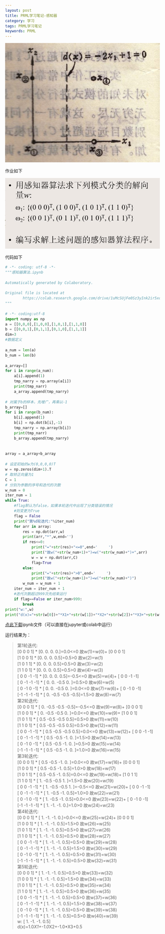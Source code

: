 ```yaml
---
layout: post
title: PRML学习笔记-感知器
category: 学习
tags: PRML学习笔记
keywords: PRML
---
```


![图1](/assets/img/study/感知器_1.jpg)

作业如下

![图2](/assets/img/study/感知器_homework_1.jpg)

代码如下
```python
# -*- coding: utf-8 -*-
"""感知器算法.ipynb

Automatically generated by Colaboratory.

Original file is located at
        https://colab.research.google.com/drive/1uMcSUjFe0Sz3yInk2ir5xoBnFwmlsIpp
"""

# -*- coding:utf-8
import numpy as np
a = [[0,0,0],[1,0,0],[1,0,1],[1,1,0]]
b = [[0,0,1],[0,1,1],[0,1,0],[1,1,1]]
dim=3
#数据定义

a_num = len(a)
b_num = len(b)

a_array=[]
for i in range(a_num):
    a[i].append(1)
    tmp_narry = np.array(a[i])
    print(tmp_narr)
    a_array.append(tmp_narry)

# 对属于b的样本，先增广，再乘以-1
b_array=[]
for i in range(b_num):
    b[i].append(1)
    b[i] = np.dot(b[i],-1)
    tmp_narry = np.array(b[i])
    print(tmp_narr)
    b_array.append(tmp_narry)


array = a_array+b_array

# 设定初始的w为(0,0,0,0)T
w = np.zeros(dim+1).T
# 取矫正向量为1
C = 1
# 分别为参数的序号和迭代的次数
w_num = 0
iter_num = 1
while True:
    #flag默认为false，如果本轮迭代中出现了分类错误的情况
	#则变更为True
    flag = False
    print("第%d轮迭代:"%iter_num)
    for arr in array:
        res = np.dot(arr,w)
        print(arr,"*",w,end='')
        if res<=0:
            print("="+str(res)+"<=0",end='     ')
            print("故w("+str(w_num+1)+")=w("+str(w_num)+")+",arr)
            w = w + np.dot(arr,C)
            flag=True
        else:
            print("="+str(res)+">0",end='     ')
            print("故w("+str(w_num+1)+")=w("+str(w_num)+")")
        w_num = w_num + 1
    iter_num = iter_num + 1
    #迭代次数超过999次先结束运行
    if flag==False or iter_num>999:
        break
print("w:",w)
print("d(x)="+str(w[0])+"*X1+"+str(w[1])+"*X2+"+str(w[2])+"*X3+"+str(w[3]))

```
[点此下载](/assets/code/感知器算法.ipynb)ipynb文件（可以直接在jupyter或colab中运行）

运行结果为：
>第1轮迭代:  
[0 0 0 1] * [0. 0. 0. 0.]=0.0<=0   故w(1)=w(0)+ [0 0 0 1]  
[1 0 0 1] * [0.  0.  0.  0.5]=0.5>0   故w(2)=w(1)  
[1 0 1 1] * [0.  0.  0.  0.5]=0.5>0   故w(3)=w(2)  
[1 1 0 1] * [0.  0.  0.  0.5]=0.5>0   故w(4)=w(3)  
[ 0  0 -1 -1] * [0.  0.  0.  0.5]=-0.5<=0   故w(5)=w(4)+ [ 0  0 -1 -1]  
[ 0 -1 -1 -1] * [ 0.   0.  -0.5  0. ]=0.5>0   故w(6)=w(5)  
[ 0 -1  0 -1] * [ 0.   0.  -0.5  0. ]=0.0<=0   故w(7)=w(6)+ [ 0 -1  0 -1]  
[-1 -1 -1 -1] * [ 0.  -0.5 -0.5 -0.5]=1.5>0   故w(8)=w(7)  
第2轮迭代:  
[0 0 0 1] * [ 0.  -0.5 -0.5 -0.5]=-0.5<=0   故w(9)=w(8)+ [0 0 0 1]  
[1 0 0 1] * [ 0.  -0.5 -0.5  0. ]=0.0<=0   故w(10)=w(9)+ [1 0 0 1]  
[1 0 1 1] * [ 0.5 -0.5 -0.5  0.5]=0.5>0   故w(11)=w(10)  
[1 1 0 1] * [ 0.5 -0.5 -0.5  0.5]=0.5>0   故w(12)=w(11)    
[ 0  0 -1 -1] * [ 0.5 -0.5 -0.5  0.5]=0.0<=0   故w(13)=w(12)+ [ 0  0 -1 -1]  
[ 0 -1 -1 -1] * [ 0.5 -0.5 -1.   0. ]=1.5>0   故w(14)=w(13)  
[ 0 -1  0 -1] * [ 0.5 -0.5 -1.   0. ]=0.5>0   故w(15)=w(14)  
[-1 -1 -1 -1] * [ 0.5 -0.5 -1.   0. ]=1.0>0   故w(16)=w(15)  
第3轮迭代:  
[0 0 0 1] * [ 0.5 -0.5 -1.   0. ]=0.0<=0   故w(17)=w(16)+ [0 0 0 1]  
[1 0 0 1] * [ 0.5 -0.5 -1.   0.5]=1.0>0   故w(18)=w(17)  
[1 0 1 1] * [ 0.5 -0.5 -1.   0.5]=0.0<=0   故w(19)=w(18)+ [1 0 1 1]  
[1 1 0 1] * [ 1.  -0.5 -0.5  1. ]=1.5>0   故w(20)=w(19)  
[ 0  0 -1 -1] * [ 1.  -0.5 -0.5  1. ]=-0.5<=0   故w(21)=w(20)+ [ 0  0 -1 -1]  
[ 0 -1 -1 -1] * [ 1.  -0.5 -1.   0.5]=1.0>0   故w(22)=w(21)  
[ 0 -1  0 -1] * [ 1.  -0.5 -1.   0.5]=0.0<=0   故w(23)=w(22)+ [ 0 -1  0 -1]  
[-1 -1 -1 -1] * [ 1. -1. -1.  0.]=1.0>0   故w(24)=w(23)  
第4轮迭代:  
[0 0 0 1] * [ 1. -1. -1.  0.]=0.0<=0   故w(25)=w(24)+ [0 0 0 1]  
[1 0 0 1] * [ 1.  -1.  -1.   0.5]=1.5>0   故w(26)=w(25)  
[1 0 1 1] * [ 1.  -1.  -1.   0.5]=0.5>0   故w(27)=w(26)  
[1 1 0 1] * [ 1.  -1.  -1.   0.5]=0.5>0   故w(28)=w(27)  
[ 0  0 -1 -1] * [ 1.  -1.  -1.   0.5]=0.5>0   故w(29)=w(28)  
[ 0 -1 -1 -1] * [ 1.  -1.  -1.   0.5]=1.5>0   故w(30)=w(29)  
[ 0 -1  0 -1] * [ 1.  -1.  -1.   0.5]=0.5>0   故w(31)=w(30)  
[-1 -1 -1 -1] * [ 1.  -1.  -1.   0.5]=0.5>0   故w(32)=w(31)  
第5轮迭代:  
[0 0 0 1] * [ 1.  -1.  -1.   0.5]=0.5>0   故w(33)=w(32)  
[1 0 0 1] * [ 1.  -1.  -1.   0.5]=1.5>0   故w(34)=w(33)  
[1 0 1 1] * [ 1.  -1.  -1.   0.5]=0.5>0   故w(35)=w(34)  
[1 1 0 1] * [ 1.  -1.  -1.   0.5]=0.5>0   故w(36)=w(35)  
[ 0  0 -1 -1] * [ 1.  -1.  -1.   0.5]=0.5>0   故w(37)=w(36)  
[ 0 -1 -1 -1] * [ 1.  -1.  -1.   0.5]=1.5>0   故w(38)=w(37)  
[ 0 -1  0 -1] * [ 1.  -1.  -1.   0.5]=0.5>0   故w(39)=w(38)  
[-1 -1 -1 -1] * [ 1.  -1.  -1.   0.5]=0.5>0   故w(40)=w(39)  
w: [ 1.  -1.  -1.   0.5]  
d(x)=1.0*X1+-1.0*X2+-1.0*X3+0.5  
>  

